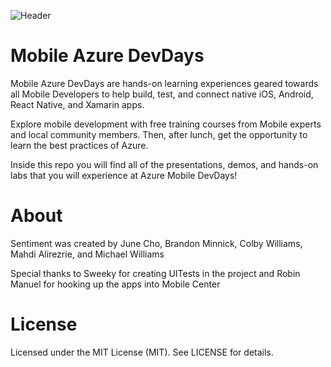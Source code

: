 ![Header](https://github.com/jCho23/MobileAzureDevDays/blob/master/_Resources/Images/Header.gif)

# Mobile Azure DevDays
Mobile Azure DevDays are hands-on learning experiences geared towards all Mobile Developers to help build, test, and connect native iOS, Android, React Native, and Xamarin apps.

Explore mobile development with free training courses from Mobile experts and local community members. 
Then, after lunch, get the opportunity to learn the best practices of Azure.

Inside this repo you will find all of the presentations, demos, and hands-on labs that you will experience at Azure Mobile DevDays!

# About
Sentiment was created by June Cho, Brandon Minnick, Colby Williams, Mahdi Alirezrie, and Michael Williams

Special thanks to Sweeky for creating UITests in the project and Robin Manuel for hooking up the apps into Mobile Center

# License 
Licensed under the MIT License (MIT). See LICENSE for details.
